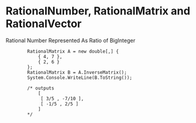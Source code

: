 # RationalNumber, RationalMatrix and RationalVector
Rational Number Represented As Ratio of BigInteger


            RationalMatrix A = new double[,] {
                { 4, 7 },
                { 2, 6 }
            };
            RationalMatrix B = A.InverseMatrix();
            System.Console.WriteLine(B.ToString());

            /* outputs
                [
                 [ 3/5 , -7/10 ],
                 [ -1/5 , 2/5 ]
                ]
            */
